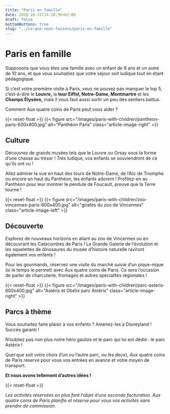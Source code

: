 ```yaml
---
title: "Paris en famille"
date: 2018-10-31T14:20:39+02:00
draft: false
bottomButtons: true
slug: "../ce-que-nous-faisons/paris-en-famille"
---
```


# Paris en famille

Supposons que vous êtes une famille avec un enfant de 8 ans et un autre de 10 ans, et que vous souhaitiez que votre séjour soit ludique tout en étant pédagogique.

Si c’est votre première visite à Paris, vous ne pouvez pas manquer le top 5, c’est-à-dire le **Louvre,** la **tour Eiffel, Notre-Dame, Montmartre** et les **Champs Élysées,** mais il vous faut aussi sortir un peu des sentiers battus.

Comment Aux quatre coins de Paris peut vous aider ?

{{< reset-float >}}
{{< figure src="/images/paris-with-children/pantheon-paris-600x400.jpg"
alt="Panthéon Paris" class="article-image-right" >}}

## Culture

Découvrez de grands musées tels que le Louvre ou Orsay sous la forme d’une chasse au trésor ! Très ludique, vos enfants se souviendront de ce qu’ils ont vu !

Allez admirer la vue en haut des tours de Notre-Dame, de l’Arc de Triomphe ou encore en haut du Panthéon, les enfants adorent ! Profitez-en au Panthéon pour leur montrer le pendule de Foucault, preuve que la Terre tourne !

{{< reset-float >}}
{{< figure src="/images/paris-with-children/zoo-vincennes-paris-600x400.jpg"
alt="girafes du zoo de Vincennes" class="article-image-left" >}}

## Découverte

Explorez de nouveaux horizons en allant au zoo de Vincennes ou en découvrant les Catacombes de Paris ! La Grande Galerie de l’évolution et les squelettes de dinosaures du musée d’histoire naturelle raviront également vos enfants !

Pour les gourmands, réservez une visite du marché suivie d’un pique-nique (si le temps le permet) avec Aux quatre coins de Paris. Ce sera l’occasion de parler de charcuterie, fromages et autres spécialités régionales !

{{< reset-float >}}
{{< figure src="/images/paris-with-children/parc-asterix-600x400.jpg"
alt="Astérix et Obélix parc Astérix" class="article-image-right" >}}

## Parcs à thème

Vous souhaitez faire plaisir à vos enfants ? Amenez-les à Disneyland ! Succès garanti !

N’oubliez pas non plus notre héro gaulois et le parc qui lui est dédié : le parc Astérix !

Quel que soit votre choix (l’un ou l’autre parc, ou les deux), Aux quatre coins de Paris réserve pour vous vos entrées en avance et votre moyen de transport.


**Et nous avons tellement d’autres idées !**

{{< reset-float >}}

*Les activités réservées en plus font l’objet d’une seconde facturation. Aux quatre coins de Paris planifie et réserve pour vous vos activités sans prendre de commission.*
